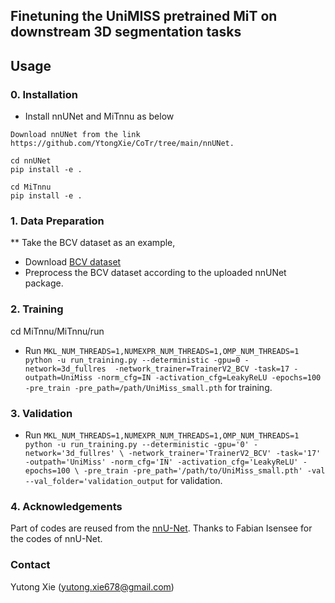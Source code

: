 ## Finetuning the UniMISS pretrained MiT on downstream 3D segmentation tasks

## Usage

### 0. Installation

* Install nnUNet and MiTnnu as below
  
```
Download nnUNet from the link https://github.com/YtongXie/CoTr/tree/main/nnUNet.

cd nnUNet
pip install -e .

cd MiTnnu
pip install -e .
```

### 1. Data Preparation

** Take the BCV dataset as an example,
* Download [BCV dataset](https://www.synapse.org/#!Synapse:syn3193805/wiki/217789)
* Preprocess the BCV dataset according to the uploaded nnUNet package.

### 2. Training 
cd MiTnnu/MiTnnu/run

* Run `MKL_NUM_THREADS=1,NUMEXPR_NUM_THREADS=1,OMP_NUM_THREADS=1 python -u run_training.py --deterministic -gpu=0 -network=3d_fullres 
-network_trainer=TrainerV2_BCV -task=17 -outpath=UniMiss -norm_cfg=IN -activation_cfg=LeakyReLU -epochs=100 
-pre_train -pre_path=/path/UniMiss_small.pth` for training.

### 3. Validation 
* Run `MKL_NUM_THREADS=1,NUMEXPR_NUM_THREADS=1,OMP_NUM_THREADS=1 python -u run_training.py --deterministic -gpu='0' -network='3d_fullres' \
-network_trainer='TrainerV2_BCV' -task='17' -outpath='UniMiss' -norm_cfg='IN' -activation_cfg='LeakyReLU' -epochs=100 \
-pre_train -pre_path='/path/to/UniMiss_small.pth' -val --val_folder='validation_output` for validation.

### 4. Acknowledgements
Part of codes are reused from the [nnU-Net](https://github.com/MIC-DKFZ/nnUNet). Thanks to Fabian Isensee for the codes of nnU-Net.

### Contact
Yutong Xie (yutong.xie678@gmail.com)
